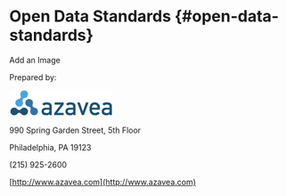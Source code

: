 # Open Data Standards {#open-data-standards}

Add an Image



Prepared by:

![](images/azavea_trans_sm.png)

990 Spring Garden Street, 5th Floor

Philadelphia, PA 19123

(215) 925-2600

[http://www.azavea.com](http://www.azavea.com)